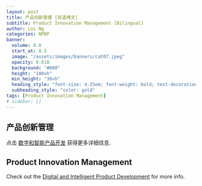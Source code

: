 ```yaml
---
layout: post
title: 产品创新管理 [双语博文]
subtitle: Product Innovation Management [Bilingual]
author: Loi Ng
categories: NPDP
banner:
  volume: 0.8
  start_at: 8.5
  image: "/assets/images/banners/cat07.jpeg"
  opacity: 0.618
  background: "#000"
  height: "100vh"
  min_height: "38vh"
  heading_style: "font-size: 4.25em; font-weight: bold; text-decoration: underline"
  subheading_style: "color: gold"
tags: [Product Innovation Management]
# sidebar: []
---
```


产品创新管理
------------



点击 [数字和智能产品开发][PMerBot-site] 获得更多详细信息.

Product Innovation Management
------------



Check out the [Digital and Intelligent Product Development][PMerBot-site] for more info.

[PMerBot-site]: https://sili-insights.feishu.cn/wiki/wikcnQ8gQQPXW5dftmTx6f2XfJh